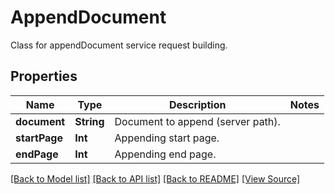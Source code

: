 ﻿# AppendDocument
Class for appendDocument service request building.

## Properties
Name | Type | Description | Notes
------------ | ------------- | ------------- | -------------
**document** | **String** | Document to append (server path). | 
**startPage** | **Int** | Appending start page. | 
**endPage** | **Int** | Appending end page. | 

[[Back to Model list]](../README.md#documentation-for-models) [[Back to API list]](../README.md#documentation-for-api-endpoints) [[Back to README]](../README.md) [[View Source]](../AsposePdfCloud/Models/AppendDocument.swift)

